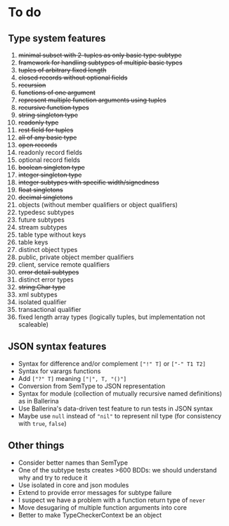 # To do

## Type system features

1. ~~minimal subset with 2-tuples as only basic type subtype~~
2. ~~framework for handling subtypes of multiple basic types~~
3. ~~tuples of arbitrary fixed length~~
4. ~~closed records without optional fields~~
5. ~~recursion~~
6. ~~functions of one argument~~
7. ~~represent multiple function arguments using tuples~~
8. ~~recursive function types~~
9. ~~string singleton type~~
10. ~~readonly type~~
11. ~~rest field for tuples~~
12. ~~all of any basic type~~
13. ~~open records~~
14. readonly record fields
15. optional record fields
16. ~~boolean singleton type~~
17. ~~integer singleton type~~
18. ~~integer subtypes with specific width/signedness~~
19. ~~float singletons~~
20. ~~decimal singletons~~
21. objects (without member qualifiers or object qualifiers)
22. typedesc subtypes
23. future subtypes
24. stream subtypes
25. table type without keys
26. table keys
27. distinct object types
28. public, private object member qualifiers
29. client, service remote qualifiers
30. ~~error detail subtypes~~
31. distinct error types
32. ~~string:Char type~~
33. xml subtypes
34. isolated qualifier
35. transactional qualifier
36. fixed length array types (logically tuples, but implementation not scaleable)

## JSON syntax features

* Syntax for difference and/or complement `["!" T]` or `["-" T1 T2]`
* Syntax for varargs functions
* Add `["?" T]` meaning `["|", T, "()"]`
* Conversion from SemType to JSON representation
* Syntax for module (collection of mutually recursive named definitions)
  as in Ballerina
* Use Ballerina's data-driven test feature to run tests in JSON syntax
* Maybe use `null` instead of `"nil"` to represent nil type (for consistency with `true`, `false`)

## Other things

* Consider better names than SemType
* One of the subtype tests creates >600 BDDs: we should understand why and try to reduce it
* Use isolated in core and json modules
* Extend to provide error messages for subtype failure
* I suspect we have a problem with a function return type of `never`
* Move desugaring of multiple function arguments into core
* Better to make TypeCheckerContext be an object

